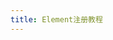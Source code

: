 ```yaml
---
title: Element注册教程
---
```




<!--stackedit_data:
eyJoaXN0b3J5IjpbMTUwMzI4NDAxNCwtMjA4ODc0NjYxMl19
-->